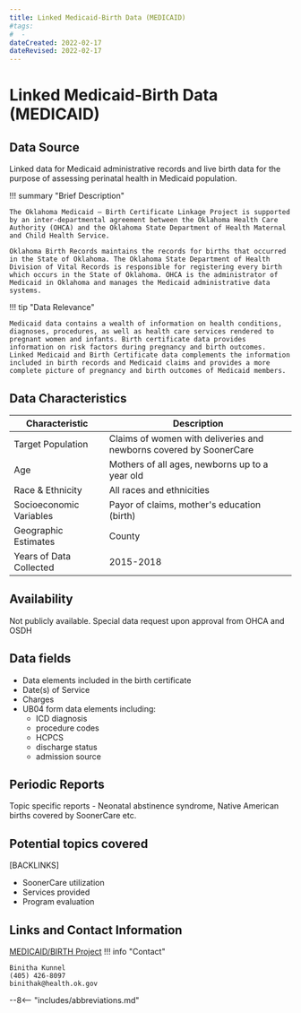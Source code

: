 ```yaml
---
title: Linked Medicaid-Birth Data (MEDICAID)
#tags:
#  - 
dateCreated: 2022-02-17
dateRevised: 2022-02-17
---
```

# Linked Medicaid-Birth Data (MEDICAID)

## Data Source
Linked data for Medicaid administrative records and live birth data for the purpose of assessing perinatal health in Medicaid population.

!!! summary "Brief Description"
    
	The Oklahoma Medicaid – Birth Certificate Linkage Project is supported by an inter-departmental agreement between the Oklahoma Health Care Authority (OHCA) and the Oklahoma State Department of Health Maternal and Child Health Service.
	
	Oklahoma Birth Records maintains the records for births that occurred in the State of Oklahoma. The Oklahoma State Department of Health Division of Vital Records is responsible for registering every birth which occurs in the State of Oklahoma. OHCA is the administrator of Medicaid in Oklahoma and manages the Medicaid administrative data systems.

    
!!! tip "Data Relevance"

    Medicaid data contains a wealth of information on health conditions, diagnoses, procedures, as well as health care services rendered to pregnant women and infants. Birth certificate data provides information on risk factors during pregnancy and birth outcomes. Linked Medicaid and Birth Certificate data complements the information included in birth records and Medicaid claims and provides a more complete picture of pregnancy and birth outcomes of Medicaid members.


    
## Data Characteristics
| Characteristic          | Description                                                        |
| ----------------------- | ------------------------------------------------------------------ |
| Target Population       | Claims of women with deliveries and newborns covered by SoonerCare |
| Age                     | Mothers of all ages, newborns up to a year old                     |
| Race & Ethnicity        | All races and ethnicities                                          |
| Socioeconomic Variables | Payor of claims, mother's education (birth)                        |
| Geographic Estimates    | County                                                             |
| Years of Data Collected | 2015-2018                                                                   |

## Availability
Not publicly available. Special data request upon approval from OHCA and OSDH

## Data fields 
- Data elements included in the birth certificate
- Date(s) of Service
- Charges
- UB04 form data elements including:
	- ICD diagnosis
	- procedure codes
	- HCPCS
	- discharge status
	- admission source

## Periodic Reports
Topic specific reports - Neonatal abstinence syndrome, Native American births covered by SoonerCare etc.

## Potential topics covered
[BACKLINKS]
- SoonerCare utilization
- Services provided
- Program evaluation

## Links and Contact Information
[MEDICAID/BIRTH Project](https://oklahoma.gov/health/family-health/maternal-and-child-health-service/data-and-evaluation/medicaid-birth-certificate-linkage-project.html)
!!! info "Contact"

    Binitha Kunnel
    (405) 426-8097
    binithak@health.ok.gov
	

--8<-- "includes/abbreviations.md"